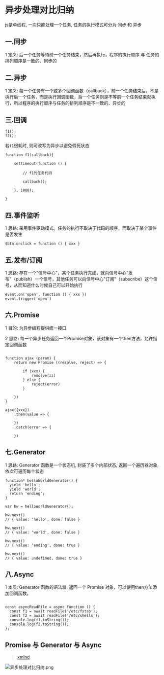 # 异步处理对比归纳

js是单线程, 一次只能处理一个任务, 任务的执行模式可分为 同步 和 异步

## 一.同步

1 定义: 后一个任务等待前一个任务结束，然后再执行，程序的执行顺序 与 任务的排列顺序是一致的、同步的

## 二.异步

1 定义: 每一个任务有一个或多个回调函数（callback），前一个任务结束后，不是执行后一个任务，而是执行回调函数，后一个任务则是不等前一个任务结束就执行，所以程序的执行顺序与任务的排列顺序是不一致的、异步的

## 三.回调

```
f1();
f2();
```

若`f1`很耗时, 则可改写为异步以避免假死状态

```
function f1(callback){

    setTimeout(function () {
    
        // f1的任务代码
        
        callback();
    
    }, 1000);

}
```

## 四.事件监听

1 思路: 采用事件驱动模式。任务的执行不取决于代码的顺序，而取决于某个事件是否发生

```
$btn.onclick = function () { xxx }
```

## 五.发布/订阅

1 思路: 存在一个"信号中心"，某个任务执行完成，就向信号中心"发布"（publish）一个信号，其他任务可以向信号中心"订阅"（subscribe）这个信号，从而知道什么时候自己可以开始执行

```
event.on('open', function () { xxx })
event.trigger('open')
```

## 六.Promise

1 目的: 为异步编程提供统一接口

2 思路: 每一个异步任务返回一个Promise对象，该对象有一个then方法，允许指定回调函数

```

function ajax (param) {
    return new Promise ((resolve, reject) => {
        
        if (xxx) {
            resolve(zz)
        } else {
            reject(error)
        }
        
    })
}

ajax({xxx})
    .then(value => {
    
    })
    .catch(error => {
    
    })

```

## 七.Generator

1 思路: Generator 函数是一个状态机, 封装了多个内部状态, 返回一个遍历器对象, 依次可遍历每个状态

```
function* helloWorldGenerator() {
  yield 'hello';
  yield 'world';
  return 'ending';
}

var hw = helloWorldGenerator();

hw.next()
// { value: 'hello', done: false }

hw.next()
// { value: 'world', done: false }

hw.next()
// { value: 'ending', done: true }

hw.next()
// { value: undefined, done: true }
```

## 八.Async

1 本质: Generator 函数的语法糖, 返回一个 Promise 对象，可以使用then方法添加回调函数。

```

const asyncReadFile = async function () {
  const f1 = await readFile('/etc/fstab');
  const f2 = await readFile('/etc/shells');
  console.log(f1.toString());
  console.log(f2.toString());
};

```

## Promise 与 Generator 与 Async

> [xmind](异步处理对比归纳.xmind)

![异步处理对比归纳.png](异步处理对比归纳.png)
